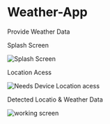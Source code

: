 # Weather-App
Provide Weather Data


Splash Screen

![Splash Screen](https://user-images.githubusercontent.com/109760413/180620649-7cc607b1-9760-456a-9ca3-5e75257fe8c8.jpeg)



Location Acess

![Needs Device Location acess](https://user-images.githubusercontent.com/109760413/180620655-fdec91e6-e79b-4b10-a7dc-7639c10143c3.jpeg)



Detected Locatio & Weather Data

![working screen](https://user-images.githubusercontent.com/109760413/180620665-17898d1c-6a17-48b7-9599-913555c142ab.jpeg)
